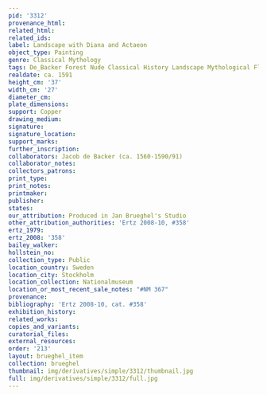 ```yaml
---
pid: '3312'
provenance_html: 
related_html: 
related_ids: 
label: Landscape with Diana and Actaeon
object_type: Painting
genre: Classical Mythology
tags: De_Backer Forest Nude Classical History Landscape Mythological Flowers
realdate: ca. 1591
height_cm: '37'
width_cm: '27'
diameter_cm: 
plate_dimensions: 
support: Copper
drawing_medium: 
signature: 
signature_location: 
support_marks: 
further_inscription: 
collaborators: Jacob de Backer (ca. 1560-1590/91)
collaborator_notes: 
collectors_patrons: 
print_type: 
print_notes: 
printmaker: 
publisher: 
states: 
our_attribution: Produced in Jan Brueghel's Studio
other_attribution_authorities: 'Ertz 2008-10, #358'
ertz_1979: 
ertz_2008: '358'
bailey_walker: 
hollstein_no: 
collection_type: Public
location_country: Sweden
location_city: Stockholm
location_collection: Nationalmuseum
location_or_most_recent_sale_notes: "#NM 367"
provenance: 
bibliography: 'Ertz 2008-10, cat. #358'
exhibition_history: 
related_works: 
copies_and_variants: 
curatorial_files: 
external_resources: 
order: '213'
layout: brueghel_item
collection: brueghel
thumbnail: img/derivatives/simple/3312/thumbnail.jpg
full: img/derivatives/simple/3312/full.jpg
---
```

